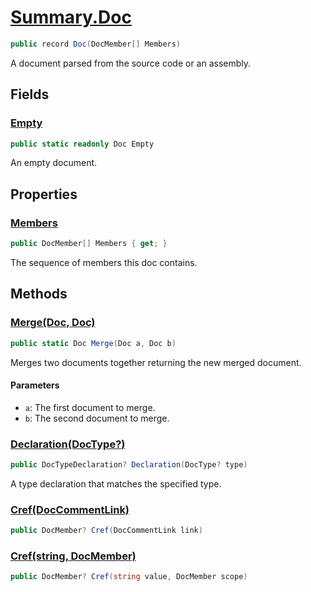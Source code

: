 # [Summary.Doc](../src/Core/Doc.cs#L9)
```cs
public record Doc(DocMember[] Members)
```

A document parsed from the source code or an assembly.

## Fields
### [Empty](../src/Core/Doc.cs#L14)
```cs
public static readonly Doc Empty
```

An empty document.

## Properties
### [Members](../src/Core/Doc.cs#L9)
```cs
public DocMember[] Members { get; }
```

The sequence of members this doc contains.

## Methods
### [Merge(Doc, Doc)](../src/Core/Doc.cs#L21)
```cs
public static Doc Merge(Doc a, Doc b)
```

Merges two documents together returning the new merged document.

#### Parameters
- `a`: The first document to merge.
- `b`: The second document to merge.

### [Declaration(DocType?<DocType>)](../src/Core/Doc.cs#L29)
```cs
public DocTypeDeclaration? Declaration(DocType? type)
```

A type declaration that matches the specified type.

### [Cref(DocCommentLink)](../src/Core/Doc.cs#L32)
```cs
public DocMember? Cref(DocCommentLink link)
```

### [Cref(string, DocMember)](../src/Core/Doc.cs#L35)
```cs
public DocMember? Cref(string value, DocMember scope)
```

